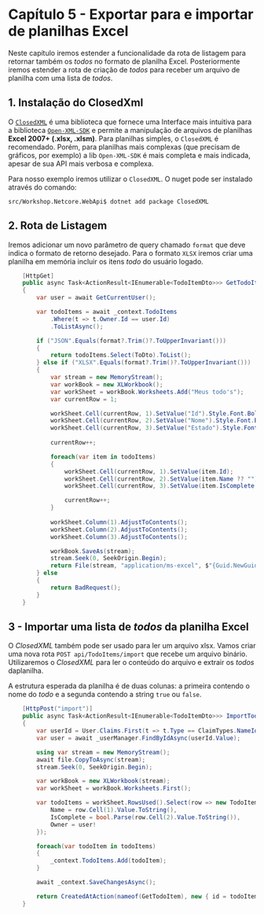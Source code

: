 # Capítulo 5 - Exportar para e importar de planilhas Excel
Neste capítulo iremos estender a funcionalidade da rota de listagem para
retornar também os *todos* no formato de planilha Excel. Posteriormente iremos
estender a rota de criação de *todos* para receber um arquivo de planilha
com uma lista de *todos*.

## 1. Instalação do ClosedXml
O [`ClosedXML`](https://github.com/ClosedXML/ClosedXML) é uma biblioteca que
fornece uma Interface mais intuitiva para a biblioteca
[`Open-XML-SDK`](https://github.com/dotnet/Open-XML-SDK) e permite a 
manipulação de arquivos de planilhas **Excel 2007+ (.xlsx, .xlsm)**.
Para planilhas simples, o `ClosedXML` é recomendado. Porém, para planilhas
mais complexas (que precisam de gráficos, por exemplo) a lib `Open-XML-SDK` é mais completa
e mais indicada, apesar de sua API mais verbosa e complexa.

Para nosso exemplo iremos utilizar o `ClosedXML`. 
O nuget pode ser instalado através do comando:

```
src/Workshop.Netcore.WebApi$ dotnet add package ClosedXML
```

## 2. Rota de Listagem
Iremos adicionar um novo parâmetro de query chamado `format` que deve indica
o formato de retorno desejado. Para o formato `XLSX` iremos criar uma planilha
em memória incluir os itens *todo* do usuário logado.

```c#
    [HttpGet]
    public async Task<ActionResult<IEnumerable<TodoItemDto>>> GetTodoItems([FromQuery] string format = "JSON")
    {
        var user = await GetCurrentUser();

        var todoItems = await _context.TodoItems
            .Where(t => t.Owner.Id == user.Id)
            .ToListAsync();

        if ("JSON".Equals(format?.Trim()?.ToUpperInvariant()))
        {
            return todoItems.Select(ToDto).ToList();
        } else if ("XLSX".Equals(format?.Trim()?.ToUpperInvariant()))
        {
            var stream = new MemoryStream();
            var workBook = new XLWorkbook();
            var workSheet = workBook.Worksheets.Add("Meus todo's");
            var currentRow = 1;

            workSheet.Cell(currentRow, 1).SetValue("Id").Style.Font.Bold = true;
            workSheet.Cell(currentRow, 2).SetValue("Nome").Style.Font.Bold = true;
            workSheet.Cell(currentRow, 3).SetValue("Estado").Style.Font.Bold = true;
            
            currentRow++;

            foreach(var item in todoItems)
            {
                workSheet.Cell(currentRow, 1).SetValue(item.Id);
                workSheet.Cell(currentRow, 2).SetValue(item.Name ?? "");
                workSheet.Cell(currentRow, 3).SetValue(item.IsComplete ? "Completado" : "Pendente");

                currentRow++;
            }
            
            workSheet.Column(1).AdjustToContents();
            workSheet.Column(2).AdjustToContents();
            workSheet.Column(3).AdjustToContents();

            workBook.SaveAs(stream);
            stream.Seek(0, SeekOrigin.Begin);                
            return File(stream, "application/ms-excel", $"{Guid.NewGuid():N}.xlsx");
        } else
        {
            return BadRequest();
        }
    }
```

## 3 - Importar uma lista de *todos* da planilha Excel
O *ClosedXML* também pode ser usado para ler um arquivo xlsx. Vamos criar uma nova
rota `POST api/TodoItems/import` que recebe um arquivo binário. Utilizaremos o
*ClosedXML* para ler o conteúdo do arquivo e extrair os *todos* daplanilha.

A estrutura esperada da planilha é de duas colunas: a primeira contendo o nome do *todo*
 e a segunda contendo a string `true` ou `false`.

```c#
    [HttpPost("import")]
    public async Task<ActionResult<IEnumerable<TodoItemDto>>> ImportTodoItemsFromExcel(IFormFile file)
    {
        var userId = User.Claims.First(t => t.Type == ClaimTypes.NameIdentifier);
        var user = await _userManager.FindByIdAsync(userId.Value);

        using var stream = new MemoryStream();
        await file.CopyToAsync(stream);
        stream.Seek(0, SeekOrigin.Begin);

        var workBook = new XLWorkbook(stream);
        var workSheet = workBook.Worksheets.First();

        var todoItems = workSheet.RowsUsed().Select(row => new TodoItem {
            Name = row.Cell(1).Value.ToString(),
            IsComplete = bool.Parse(row.Cell(2).Value.ToString()),
            Owner = user!
        });

        foreach(var todoItem in todoItems)
        {
            _context.TodoItems.Add(todoItem);
        }

        await _context.SaveChangesAsync();

        return CreatedAtAction(nameof(GetTodoItem), new { id = todoItems.Select(t => t.Id) }, todoItems.Select(ToDto));
    }
```